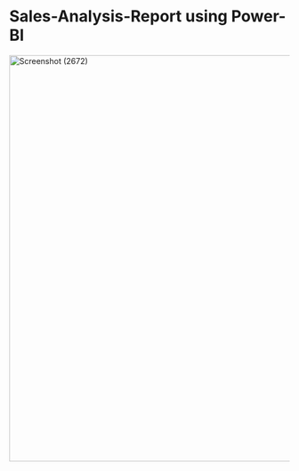# Sales-Analysis-Report using Power-BI
<img width="1366" height="730" alt="Screenshot (2672)" src="https://github.com/user-attachments/assets/5b023e9b-a01b-431c-acee-d5072fe4c4df" />


